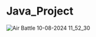 # Java_Project
![Air Battle 10-08-2024 11_52_30](https://github.com/user-attachments/assets/2e923b31-52db-49e5-8f71-20469fb2df25)
